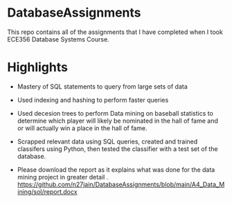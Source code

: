 # DatabaseAssignments

This repo contains all of the assignments that I have completed when I took ECE356 Database Systems Course.

# Highlights
- Mastery of SQL statements to query from large sets of data
- Used indexing and hashing to perform faster queries
- Used decesion trees to perform Data mining on baseball statistics to determine which player will likely be nominated in the hall of fame and or will actually win a place in the hall of fame.
- Scrapped relevant data using SQL queries, created and trained classifers using Python, then tested the classifier with a test set of the database.

- Please download the report as it explains what was done for the data mining project in greater detail . https://github.com/n27jain/DatabaseAssignments/blob/main/A4_Data_Mining/sol/report.docx



